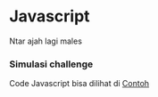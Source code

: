 # Javascript

Ntar ajah lagi males

### Simulasi challenge

Code Javascript bisa dilihat di [Contoh](./loop.js)
